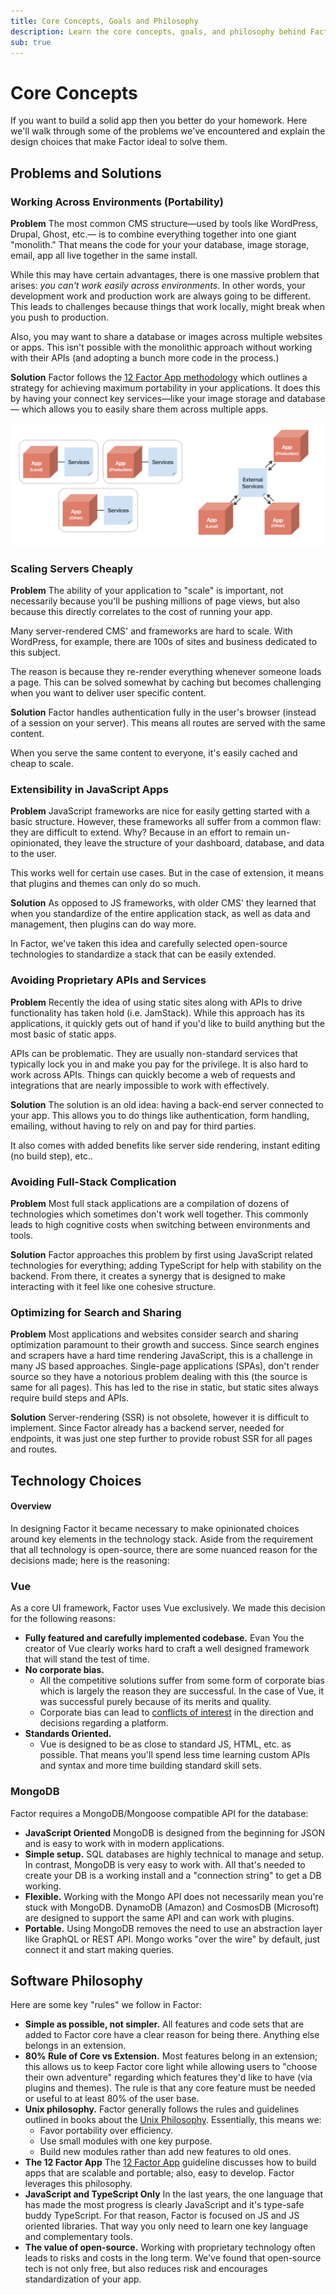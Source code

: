 ```yaml
---
title: Core Concepts, Goals and Philosophy
description: Learn the core concepts, goals, and philosophy behind Factor platform.
sub: true
---
```


# Core Concepts

If you want to build a solid app then you better do your homework. Here we'll walk through some of the problems we've encountered and explain the design choices that make Factor ideal to solve them.

## Problems and Solutions

### Working Across Environments (Portability)

**Problem**
The most common CMS structure&mdash;used by tools like WordPress, Drupal, Ghost, etc.&mdash; is to combine everything together into one giant "monolith." That means the code for your your database, image storage, email, app all live together in the same install.

While this may have certain advantages, there is one massive problem that arises: _you can't work easily across environments_. In other words, your development work and production work are always going to be different. This leads to challenges because things that work locally, might break when you push to production.

Also, you may want to share a database or images across multiple websites or apps. This isn't possible with the monolithic approach without working with their APIs (and adopting a bunch more code in the process.)

**Solution**
Factor follows the [12 Factor App methodology](https://12factor.net) which outlines a strategy for achieving maximum portability in your applications. It does this by having your connect key services&mdash;like your image storage and database&mdash; which allows you to easily share them across multiple apps.

![Traditional CMS(Monolith) vs Factor](./monoliths-vs-factor.jpg)

### Scaling Servers Cheaply

**Problem**
The ability of your application to "scale" is important, not necessarily because you'll be pushing millions of page views, but also because this directly correlates to the cost of running your app.

Many server-rendered CMS' and frameworks are hard to scale. With WordPress, for example, there are 100s of sites and business dedicated to this subject.

The reason is because they re-render everything whenever someone loads a page. This can be solved somewhat by caching but becomes challenging when you want to deliver user specific content.

**Solution**
Factor handles authentication fully in the user's browser (instead of a session on your server). This means all routes are served with the same content.

When you serve the same content to everyone, it's easily cached and cheap to scale.

### Extensibility in JavaScript Apps

**Problem**
JavaScript frameworks are nice for easily getting started with a basic structure. However, these frameworks all suffer from a common flaw: they are difficult to extend. Why? Because in an effort to remain un-opinionated, they leave the structure of your dashboard, database, and data to the user.

This works well for certain use cases. But in the case of extension, it means that plugins and themes can only do so much.

**Solution**
As opposed to JS frameworks, with older CMS' they learned that when you standardize of the entire application stack, as well as data and management, then plugins can do way more.

In Factor, we've taken this idea and carefully selected open-source technologies to standardize a stack that can be easily extended.

### Avoiding Proprietary APIs and Services

**Problem**
Recently the idea of using static sites along with APIs to drive functionality has taken hold (i.e. JamStack). While this approach has its applications, it quickly gets out of hand if you'd like to build anything but the most basic of static apps.

APIs can be problematic. They are usually non-standard services that typically lock you in and make you pay for the privilege. It is also hard to work across APIs. Things can quickly become a web of requests and integrations that are nearly impossible to work with effectively.

**Solution**
The solution is an old idea: having a back-end server connected to your app. This allows you to do things like authentication, form handling, emailing, without having to rely on and pay for third parties.

It also comes with added benefits like server side rendering, instant editing (no build step), etc..

### Avoiding Full-Stack Complication

**Problem**
Most full stack applications are a compilation of dozens of technologies which sometimes don't work well together. This commonly leads to high cognitive costs when switching between environments and tools.

**Solution**
Factor approaches this problem by first using JavaScript related technologies for everything; adding TypeScript for help with stability on the backend. From there, it creates a synergy that is designed to make interacting with it feel like one cohesive structure.

### Optimizing for Search and Sharing

**Problem**
Most applications and websites consider search and sharing optimization paramount to their growth and success. Since search engines and scrapers have a hard time rendering JavaScript, this is a challenge in many JS based approaches. Single-page applications (SPAs), don't render source so they have a notorious problem dealing with this (the source is same for all pages). This has led to the rise in static, but static sites always require build steps and APIs.

**Solution**
Server-rendering (SSR) is not obsolete, however it is difficult to implement. Since Factor already has a backend server, needed for endpoints, it was just one step further to provide robust SSR for all pages and routes.

## Technology Choices

#### Overview

In designing Factor it became necessary to make opinionated choices around key elements in the technology stack. Aside from the requirement that all technology is open-source, there are some nuanced reason for the decisions made; here is the reasoning:

### Vue

As a core UI framework, Factor uses Vue exclusively. We made this decision for the following reasons:

- **Fully featured and carefully implemented codebase.** Evan You the creator of Vue clearly works hard to craft a well designed framework that will stand the test of time.
- **No corporate bias.**
  - All the competitive solutions suffer from some form of corporate bias which is largely the reason they are successful. In the case of Vue, it was successful purely because of its merits and quality.
  - Corporate bias can lead to [conflicts of interest](https://thenextweb.com/dd/2017/09/25/facebook-re-licenses-react-mit-license-developer-backlash/) in the direction and decisions regarding a platform.
- **Standards Oriented.**
  - Vue is designed to be as close to standard JS, HTML, etc. as possible. That means you'll spend less time learning custom APIs and syntax and more time building standard skill sets.

### MongoDB

Factor requires a MongoDB/Mongoose compatible API for the database:

- **JavaScript Oriented** MongoDB is designed from the beginning for JSON and is easy to work with in modern applications.
- **Simple setup.** SQL databases are highly technical to manage and setup. In contrast, MongoDB is very easy to work with. All that's needed to create your DB is a working install and a "connection string" to get a DB working.
- **Flexible.** Working with the Mongo API does not necessarily mean you're stuck with MongoDB. DynamoDB (Amazon) and CosmosDB (Microsoft) are designed to support the same API and can work with plugins.
- **Portable.** Using MongoDB removes the need to use an abstraction layer like GraphQL or REST API. Mongo works "over the wire" by default, just connect it and start making queries.

## Software Philosophy

Here are some key "rules" we follow in Factor:

- **Simple as possible, not simpler.** All features and code sets that are added to Factor core have a clear reason for being there. Anything else belongs in an extension.
- **80% Rule of Core vs Extension.** Most features belong in an extension; this allows us to keep Factor core light while allowing users to "choose their own adventure" regarding which features they'd like to have (via plugins and themes). The rule is that any core feature must be needed or useful to at least 80% of the user base.
- **Unix philosophy.** Factor generally follows the rules and guidelines outlined in books about the [Unix Philosophy](https://en.wikipedia.org/wiki/Unix_philosophy). Essentially, this means we:
  - Favor portability over efficiency.
  - Use small modules with one key purpose.
  - Build new modules rather than add new features to old ones.
- **The 12 Factor App** The [12 Factor App](https://12factor.net/) guideline discusses how to build apps that are scalable and portable; also, easy to develop. Factor leverages this philosophy.
- **JavaScript and TypeScript Only** In the last years, the one language that has made the most progress is clearly JavaScript and it's type-safe buddy TypeScript. For that reason, Factor is focused on JS and JS oriented libraries. That way you only need to learn one key language and complementary tools.
- **The value of open-source.** Working with proprietary technology often leads to risks and costs in the long term. We've found that open-source tech is not only free, but also reduces risk and encourages standardization of your app.

